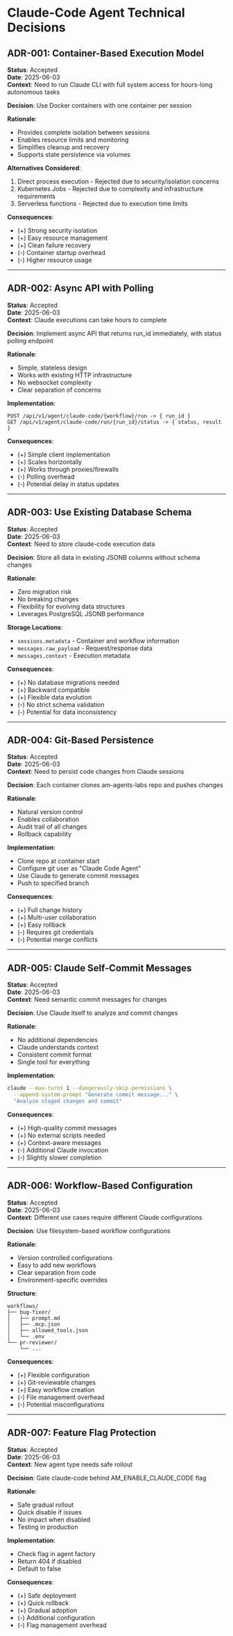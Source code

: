 # Claude-Code Agent Technical Decisions

## ADR-001: Container-Based Execution Model

**Status**: Accepted  
**Date**: 2025-06-03  
**Context**: Need to run Claude CLI with full system access for hours-long autonomous tasks

**Decision**: Use Docker containers with one container per session

**Rationale**:
- Provides complete isolation between sessions
- Enables resource limits and monitoring
- Simplifies cleanup and recovery
- Supports state persistence via volumes

**Alternatives Considered**:
1. Direct process execution - Rejected due to security/isolation concerns
2. Kubernetes Jobs - Rejected due to complexity and infrastructure requirements
3. Serverless functions - Rejected due to execution time limits

**Consequences**:
- (+) Strong security isolation
- (+) Easy resource management
- (+) Clean failure recovery
- (-) Container startup overhead
- (-) Higher resource usage

---

## ADR-002: Async API with Polling

**Status**: Accepted  
**Date**: 2025-06-03  
**Context**: Claude executions can take hours to complete

**Decision**: Implement async API that returns run_id immediately, with status polling endpoint

**Rationale**:
- Simple, stateless design
- Works with existing HTTP infrastructure
- No websocket complexity
- Clear separation of concerns

**Implementation**:
```
POST /api/v1/agent/claude-code/{workflow}/run -> { run_id }
GET /api/v1/agent/claude-code/run/{run_id}/status -> { status, result }
```

**Consequences**:
- (+) Simple client implementation
- (+) Scales horizontally
- (+) Works through proxies/firewalls
- (-) Polling overhead
- (-) Potential delay in status updates

---

## ADR-003: Use Existing Database Schema

**Status**: Accepted  
**Date**: 2025-06-03  
**Context**: Need to store claude-code execution data

**Decision**: Store all data in existing JSONB columns without schema changes

**Rationale**:
- Zero migration risk
- No breaking changes
- Flexibility for evolving data structures
- Leverages PostgreSQL JSONB performance

**Storage Locations**:
- `sessions.metadata` - Container and workflow information
- `messages.raw_payload` - Request/response data
- `messages.context` - Execution metadata

**Consequences**:
- (+) No database migrations needed
- (+) Backward compatible
- (+) Flexible data evolution
- (-) No strict schema validation
- (-) Potential for data inconsistency

---

## ADR-004: Git-Based Persistence

**Status**: Accepted  
**Date**: 2025-06-03  
**Context**: Need to persist code changes from Claude sessions

**Decision**: Each container clones am-agents-labs repo and pushes changes

**Rationale**:
- Natural version control
- Enables collaboration
- Audit trail of all changes
- Rollback capability

**Implementation**:
- Clone repo at container start
- Configure git user as "Claude Code Agent"
- Use Claude to generate commit messages
- Push to specified branch

**Consequences**:
- (+) Full change history
- (+) Multi-user collaboration
- (+) Easy rollback
- (-) Requires git credentials
- (-) Potential merge conflicts

---

## ADR-005: Claude Self-Commit Messages

**Status**: Accepted  
**Date**: 2025-06-03  
**Context**: Need semantic commit messages for changes

**Decision**: Use Claude itself to analyze and commit changes

**Rationale**:
- No additional dependencies
- Claude understands context
- Consistent commit format
- Single tool for everything

**Implementation**:
```bash
claude --max-turns 1 --dangerously-skip-permissions \
  --append-system-prompt "Generate commit message..." \
  "Analyze staged changes and commit"
```

**Consequences**:
- (+) High-quality commit messages
- (+) No external scripts needed
- (+) Context-aware messages
- (-) Additional Claude invocation
- (-) Slightly slower completion

---

## ADR-006: Workflow-Based Configuration

**Status**: Accepted  
**Date**: 2025-06-03  
**Context**: Different use cases require different Claude configurations

**Decision**: Use filesystem-based workflow configurations

**Rationale**:
- Version controlled configurations
- Easy to add new workflows
- Clear separation from code
- Environment-specific overrides

**Structure**:
```
workflows/
├── bug-fixer/
│   ├── prompt.md
│   ├── .mcp.json
│   ├── allowed_tools.json
│   └── .env
└── pr-reviewer/
    └── ...
```

**Consequences**:
- (+) Flexible configuration
- (+) Git-reviewable changes
- (+) Easy workflow creation
- (-) File management overhead
- (-) Potential misconfigurations

---

## ADR-007: Feature Flag Protection

**Status**: Accepted  
**Date**: 2025-06-03  
**Context**: New agent type needs safe rollout

**Decision**: Gate claude-code behind AM_ENABLE_CLAUDE_CODE flag

**Rationale**:
- Safe gradual rollout
- Quick disable if issues
- No impact when disabled
- Testing in production

**Implementation**:
- Check flag in agent factory
- Return 404 if disabled
- Default to false

**Consequences**:
- (+) Safe deployment
- (+) Quick rollback
- (+) Gradual adoption
- (-) Additional configuration
- (-) Flag management overhead